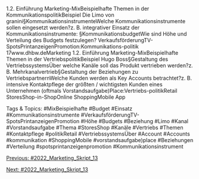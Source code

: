 1.2. Einführung Marketing-MixBeispielhafte Themen in der KommunikationspolitikBeispiel Die Limo von granini§KommunikationsinstrumenteWelche Kommunikationsinstrumente sollen eingesetzt werden?z. B. integrativer Einsatz der Kommunikationsinstrumente:
§KommunikationsbudgetWie sind Höhe und Verteilung des Budgets festzulegen? 
VerkaufsförderungTV-SpotsPrintanzeigenPromotion:Kommunikations-politik
17www.dhbw.deMarketing
1.2. Einführung Marketing-MixBeispielhafte Themen in der VertriebspolitikBeispiel Hugo Boss§Gestaltung des VertriebssystemsÜber welche Kanäle soll das Produkt vertrieben werden?z. B. Mehrkanalvertrieb§Gestaltung der Beziehungen zu VertriebspartnernWelche Kunden werden als Key Accounts betrachtet?z. B. intensive Kontaktpflege der größten / wichtigsten Kunden eines Unternehmen (oftmals Vorstandsaufgabe)Place:Vertriebs-politikRetail StoresShop-in-ShopOnline ShoppingMobile App

   Tags & Topics:
   #MixBeispielhafte
   #Budget
   #Einsatz
   #Kommunikationsinstrumente
   #VerkaufsförderungTV-SpotsPrintanzeigenPromotion
   #Höhe
   #Budgets
   #Beziehung
   #Limo
   #Kanal
   #Vorstandsaufgabe
   #Thema
   #StoresShop
   #Kanäle
   #Vertriebs
   #Themen
   #Kontaktpflege
   #politikRetail
   #VertriebssystemsÜber
   #Account
   #Accounts
   #kommunikation
   #ShoppingMobile
   #vorstandsaufgabe)place
   #Beziehungen
   #Verteilung
   #spotsprintanzeigenpromotion
   #Kommunikationsinstrument

[Previous: #2022_Marketing_Skript_13](2022_Marketing_Skript_13.md)

[Next: #2022_Marketing_Skript_13](2022_Marketing_Skript_13.md)